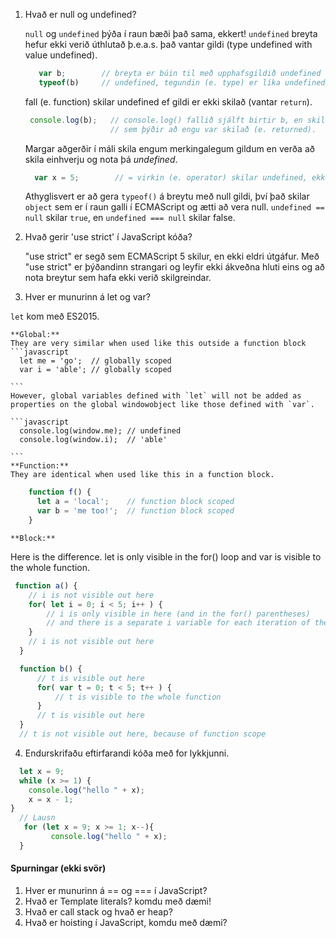 
1. Hvað er null og undefined?

  	`null` og `undefined` þýða í raun bæði það sama, ekkert!
  	`undefined` breyta hefur ekki verið úthlutað þ.e.a.s. það vantar gildi (type undefined with value undefined).


     ```javascript
        var b;        // breyta er búin til með upphafsgildið undefined (sem þýðir að breytan vantar gildi).
        typeof(b)     // undefined, tegundin (e. type) er líka undefined.
     ```

    fall (e. function) skilar undefined ef gildi er ekki skilað (vantar `return`).
     
     ```javascript
      console.log(b);   // console.log() fallið sjálft birtir b, en skilar undefined.
                        // sem þýðir að engu var skilað (e. returned).
     ```

    Margar aðgerðir í máli skila engum merkingalegum gildum en verða að skila einhverju og nota þá <em>undefined</em>.
     
    ```javascript
      var x = 5;        // = virkin (e. operator) skilar undefined, ekki gildi 
    ```
    Athyglisvert er að gera `typeof()` á breytu með null gildi, því það skilar `object` sem er í raun galli í ECMAScript og ætti að vera null. `undefined == null` skilar `true`, en `undefined === null` skilar false.

2. Hvað gerir 'use strict' í JavaScript kóða?

    "use strict" er segð sem ECMAScript 5 skilur, en ekki eldri útgáfur. Með "use strict" er þýðandinn strangari og leyfir ekki ákveðna hluti eins og að nota breytur sem hafa ekki verið skilgreindar. 

3. Hver er munurinn á let og var?

  `let` kom með ES2015.

    **Global:**
    They are very similar when used like this outside a function block
    ```javascript
      let me = 'go';  // globally scoped
      var i = 'able'; // globally scoped

    ```
    However, global variables defined with `let` will not be added as properties on the global windowobject like those defined with `var`.

    ```javascript
      console.log(window.me); // undefined
      console.log(window.i);  // 'able'

    ```
    **Function:**
    They are identical when used like this in a function block.
  ```javascript
      function f() {
        let a = 'local';    // function block scoped
        var b = 'me too!';  // function block scoped
      }

  ```
    **Block:**
  Here is the difference. let is only visible in the for() loop and var is visible to the whole function.  
  ```javascript
   function a() {
      // i is not visible out here
      for( let i = 0; i < 5; i++ ) {
          // i is only visible in here (and in the for() parentheses)
          // and there is a separate i variable for each iteration of the loop
      }
      // i is not visible out here 
    }

    function b() {
        // t is visible out here
        for( var t = 0; t < 5; t++ ) {
            // t is visible to the whole function
        }
        // t is visible out here
    }
    // t is not visible out here, because of function scope


  ```

4. Endurskrifaðu eftirfarandi kóða með for lykkjunni.

  ```javascript
    let x = 9;
    while (x >= 1) {
      console.log("hello " + x);
      x = x - 1;
}
    // Lausn
     for (let x = 9; x >= 1; x--){
           console.log("hello " + x);
    }

  ```
  

#### Spurningar (ekki svör)
1. Hver er munurinn á == og === í JavaScript? 
1. Hvað er Template literals? komdu með dæmi! 
1. Hvað er call stack og hvað er heap? 
1. Hvað er hoisting í JavaScript, komdu með dæmi? 

